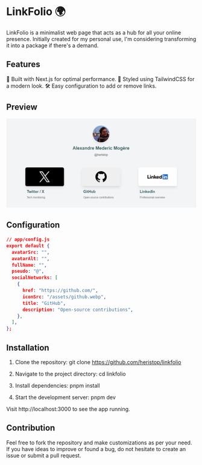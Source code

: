 # LinkFolio 🌍

LinkFolio is a minimalist web page that acts as a hub for all your online presence. Initially created for my personal use, I'm considering transforming it into a package if there's a demand.

## Features

🚀 Built with Next.js for optimal performance.
💅 Styled using TailwindCSS for a modern look.
🛠️ Easy configuration to add or remove links.

## Preview

![Preview](/docs/preview.png)

## Configuration

```json
// app/config.js
export default {
  avatarSrc: "",
  avatarAlt: "",
  fullName: "",
  pseudo: "@",
  socialNetworks: [
    {
      href: "https://github.com/",
      iconSrc: "/assets/github.webp",
      title: "GitHub",
      description: "Open-source contributions",
    },
  ],
};
```

## Installation

1. Clone the repository: git clone https://github.com/heristop/linkfolio

2. Navigate to the project directory: cd linkfolio

3. Install dependencies: pnpm install

4. Start the development server: pnpm dev

Visit http://localhost:3000 to see the app running.

## Contribution

Feel free to fork the repository and make customizations as per your need. If you have ideas to improve or found a bug, do not hesitate to create an issue or submit a pull request.
